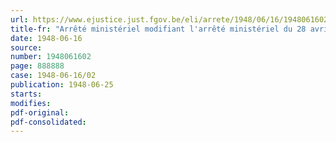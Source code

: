 ```yaml
---
url: https://www.ejustice.just.fgov.be/eli/arrete/1948/06/16/1948061602/justel
title-fr: "Arrêté ministériel modifiant l'arrêté ministériel du 28 avril 1948, maintenant certains produits laitiers sous le régime des prix maxima"
date: 1948-06-16
source:
number: 1948061602
page: 888888
case: 1948-06-16/02
publication: 1948-06-25
starts:
modifies:
pdf-original:
pdf-consolidated:
---
```



